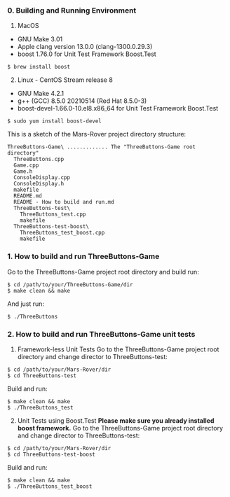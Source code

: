 ### 0. Building and Running Environment

1) MacOS
- GNU Make 3.01
- Apple clang version 13.0.0 (clang-1300.0.29.3)
- boost 1.76.0 for Unit Test Framework Boost.Test
```
$ brew install boost
```

2) Linux - CentOS Stream release 8
- GNU Make 4.2.1
- g++ (GCC) 8.5.0 20210514 (Red Hat 8.5.0-3)
- boost-devel-1.66.0-10.el8.x86_64 for Unit Test Framework Boost.Test
```
$ sudo yum install boost-devel
```

This is a sketch of the Mars-Rover project directory structure:
```
ThreeButtons-Game\ ............. The "ThreeButtons-Game root directory"
  ThreeButtons.cpp
  Game.cpp
  Game.h
  ConsoleDisplay.cpp
  ConsoleDisplay.h
  makefile
  README.md
  README - How to build and run.md
  ThreeButtons-test\
    ThreeButtons_test.cpp
    makefile
  ThreeButtons-test-boost\
    ThreeButtons_test_boost.cpp
    makefile
```

### 1. How to build and run ThreeButtons-Game
Go to the ThreeButtons-Game project root directory and build run:
```
$ cd /path/to/your/ThreeButtons-Game/dir
$ make clean && make
```
And just run:
```
$ ./ThreeButtons
```
### 2. How to build and run ThreeButtons-Game __unit tests__
1) Framework-less Unit Tests
Go to the ThreeButtons-Game project root directory and change director to ThreeButtons-test:
```
$ cd /path/to/your/Mars-Rover/dir
$ cd ThreeButtons-test
```
Build and run:
```
$ make clean && make
$ ./ThreeButtons_test
```
2) Unit Tests using Boost.Test
__Please make sure you already installed boost framework.__
Go to the ThreeButtons-Game project root directory and change director to ThreeButtons-test:
```
$ cd /path/to/your/Mars-Rover/dir
$ cd ThreeButtons-test-boost
```
Build and run:
```
$ make clean && make
$ ./ThreeButtons_test_boost
```
